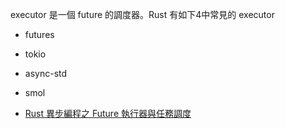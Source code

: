 
executor 是一個 future 的調度器。Rust 有如下4中常見的 executor

- futures
- tokio
- async-std
- smol






- [Rust 異步編程之 Future 執行器與任務調度](https://juejin.cn/post/7216217118588747837)